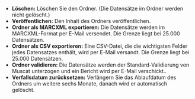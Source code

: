 * **Löschen:** Löschen Sie den Ordner. (Die Datensätze im Ordner werden nicht gelöscht.)
* **Veröffentlichen:** Den Inhalt des Ordners veröffentlichen.
* **Ordner als MARCXML exportieren:** Die Datensätze werden  im MARCXML-Format per E-Mail versendet. Die Grenze liegt bei 25.000 Datensätzen.
* **Ordner als CSV exportieren:** Eine CSV-Datei, die die wichtigsten Felder jedes Datensatzes enthält, wird per E-Mail versandt. Die Grenze liegt bei 25.000 Datensätzen.
* **Ordner validieren:** Die Datensätze werden der Standard-Validierung von Muscat unterzogen und ein Bericht wird per E-Mail verschickt..
* **Verfallsdatum zurücksetzen:** Verlängern Sie das Ablaufdatum des Ordners um weitere sechs Monate, danach wird er automatisch gelöscht.